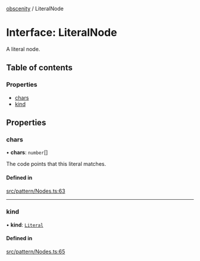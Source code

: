 [obscenity](../README.md) / LiteralNode

# Interface: LiteralNode

A literal node.

## Table of contents

### Properties

- [chars](LiteralNode.md#chars)
- [kind](LiteralNode.md#kind)

## Properties

### chars

• **chars**: `number`[]

The code points that this literal matches.

#### Defined in

[src/pattern/Nodes.ts:63](https://github.com/jo3-l/obscenity/blob/594f6f2/src/pattern/Nodes.ts#L63)

___

### kind

• **kind**: [`Literal`](../enums/SyntaxKind.md#literal)

#### Defined in

[src/pattern/Nodes.ts:65](https://github.com/jo3-l/obscenity/blob/594f6f2/src/pattern/Nodes.ts#L65)
